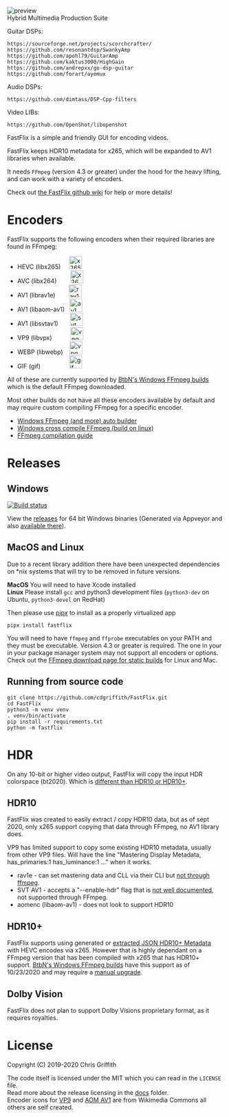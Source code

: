 ![preview](http://www.forart.it/progetti/HyMPS/logo.png)<br>
Hybrid Multimedia Production Suite

Guitar DSPs:

    https://sourceforge.net/projects/scorchcrafter/
    https://github.com/resonantdsp/SwankyAmp
    https://github.com/apohl79/GuitarAmp
    https://github.com/kaktus3000/HighGain
    https://github.com/andrepxx/go-dsp-guitar
    https://github.com/forart/ayemux


Audio DSPs:

    https://github.com/dimtass/DSP-Cpp-filters



Video LIBs:

    https://github.com/OpenShot/libopenshot


FastFlix is a simple and friendly GUI for encoding videos.

FastFlix keeps HDR10 metadata for x265, which will be expanded to AV1 libraries when available.

It needs `FFmpeg` (version 4.3 or greater) under the hood for the heavy lifting, and can work with a variety of encoders.

Check out [the FastFlix github wiki](https://github.com/cdgriffith/FastFlix/wiki) for help or more details!

#  Encoders

 FastFlix supports the following encoders when their required libraries are found in FFmpeg:

* HEVC (libx265) &nbsp;&nbsp;&nbsp; <img src="./fastflix/data/encoders/icon_x265.png" height="30" alt="x265" >
* AVC (libx264) &nbsp;&nbsp;&nbsp;&nbsp;&nbsp;&nbsp; <img src="./fastflix/data/encoders/icon_x264.png" height="30" alt="x264" >
* AV1 (librav1e) &nbsp;&nbsp;&nbsp;&nbsp;&nbsp;&nbsp; <img src="./fastflix/data/encoders/icon_rav1e.png" height="30" alt="rav1e" >
* AV1 (libaom-av1) &nbsp; <img src="./fastflix/data/encoders/icon_av1_aom.png" height="30" alt="av1_aom" >
* AV1 (libsvtav1) &nbsp;&nbsp;&nbsp;&nbsp;&nbsp; <img src="./fastflix/data/encoders/icon_svt_av1.png" height="30" alt="svt_av1" >
* VP9 (libvpx) &nbsp;&nbsp;&nbsp;&nbsp;&nbsp;&nbsp;&nbsp;&nbsp;&nbsp; <img src="./fastflix/data/encoders/icon_vp9.png" height="30" alt="vpg" >
* WEBP (libwebp) &nbsp;&nbsp;&nbsp;<img src="./fastflix/data/encoders/icon_webp.png" height="30" alt="vpg" >
* GIF (gif) &nbsp;&nbsp;&nbsp;&nbsp;&nbsp;&nbsp;&nbsp;&nbsp;&nbsp;&nbsp;&nbsp;&nbsp;&nbsp;&nbsp;&nbsp; <img src="./fastflix/data/encoders/icon_gif.png" height="30" alt="gif" >

All of these are currently supported by [BtbN's Windows FFmpeg builds](https://github.com/BtbN/FFmpeg-Builds) which is the default FFmpeg downloaded.

Most other builds do not have all these encoders available by default and may require custom compiling FFmpeg for a specific encoder.

* [Windows FFmpeg (and more) auto builder](https://github.com/m-ab-s/media-autobuild_suite)
* [Windows cross compile FFmpeg (build on linux)](https://github.com/rdp/ffmpeg-windows-build-helpers)
* [FFmpeg compilation guide](https://trac.ffmpeg.org/wiki/CompilationGuide)

# Releases

## Windows
[![Build status](https://ci.appveyor.com/api/projects/status/208k29cvoq8xwf8j/branch/master?svg=true)](https://ci.appveyor.com/project/cdgriffith/fastflix/branch/master)

View the [releases](https://github.com/cdgriffith/FastFlix/releases) for 64 bit Windows binaries (Generated via Appveyor and also [available there](https://ci.appveyor.com/project/cdgriffith/fastflix)).

## MacOS and Linux

Due to a recent library addition there have been unexpected dependencies on *nix systems that will try to be removed in future versions.

**MacOS** You will need to have Xcode installed  
**Linux** Please install `gcc` and python3 development files (`python3-dev` on Ubuntu, `python3-devel` on RedHat)

Then please use [pipx](https://pipxproject.github.io/pipx/installation/) to install as a properly virtualized app

```
pipx install fastflix
```

You will need to have `ffmpeg` and `ffprobe` executables on your PATH and they must be executable. Version 4.3 or greater is required. The one in your in your package manager system may not support all encoders or options.
Check out the [FFmpeg download page for static builds](https://ffmpeg.org/download.html) for Linux and Mac.

## Running from source code

```
git clone https://github.com/cdgriffith/FastFlix.git
cd FastFlix
python3 -m venv venv
. venv/bin/activate
pip install -r requirements.txt
python -m fastflix
```

# HDR

On any 10-bit or higher video output, FastFlix will copy the input HDR colorspace (bt2020). Which is [different than HDR10 or HDR10+](https://codecalamity.com/hdr-hdr10-hdr10-hlg-and-dolby-vision/).

## HDR10

FastFlix was created to easily extract / copy HDR10 data, but as of sept 2020, only x265 support copying that data through FFmpeg, no AV1 library does.

VP9 has limited support to copy some existing HDR10 metadata, usually from other VP9 files. Will have the line "Mastering Display Metadata, has_primaries:1 has_luminance:1 ..." when it works.

* rav1e -  can set mastering data and CLL via their CLI but [not through ffmpeg](https://github.com/xiph/rav1e/issues/2554).
* SVT AV1 - accepts a "--enable-hdr" flag that is [not well documented](https://github.com/AOMediaCodec/SVT-AV1/blob/master/Docs/svt-av1_encoder_user_guide.md), not supported through FFmpeg.
* aomenc (libaom-av1) - does not look to support HDR10

## HDR10+

FastFlix supports using generated or [extracted JSON HDR10+ Metadata](https://github.com/cdgriffith/FastFlix/wiki/HDR10-Plus-Metadata-Extraction) with HEVC encodes via x265. However that is highly
dependant on a FFmpeg version that has been compiled with x265 that has HDR10+ support. [BtbN's Windows FFmpeg builds](https://github.com/BtbN/FFmpeg-Builds) 
have this support as of 10/23/2020 and may require a [manual upgrade](https://github.com/cdgriffith/FastFlix/wiki/Updating-FFmpeg).

## Dolby Vision

FastFlix does not plan to support Dolby Visions proprietary format, as it requires royalties.


# License

Copyright (C) 2019-2020 Chris Griffith

The code itself is licensed under the MIT which you can read in the `LICENSE` file. <br>
Read more about the release licensing in the [docs](docs/README.md) folder. <br>
Encoder icons for [VP9](https://commons.wikimedia.org/wiki/File:Vp9-logo-for-mediawiki.svg) and [AOM AV1](https://commons.wikimedia.org/wiki/File:AV1_logo_2018.svg) are from Wikimedia Commons all others are self created.

